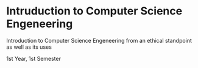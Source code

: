 # Intruduction to Computer Science Engeneering

Introduction to Computer Science Engeneering from an ethical standpoint as well as its uses

1st Year, 1st Semester
